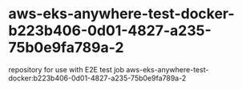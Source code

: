 # aws-eks-anywhere-test-docker-b223b406-0d01-4827-a235-75b0e9fa789a-2
repository for use with E2E test job aws-eks-anywhere-test-docker:b223b406-0d01-4827-a235-75b0e9fa789a-2
